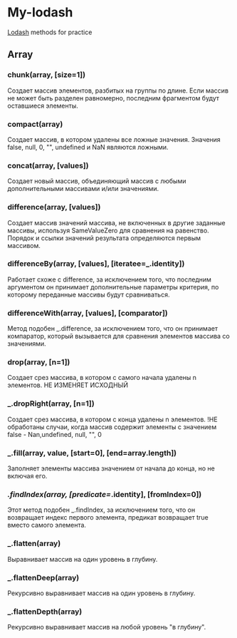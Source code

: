 # My-lodash
[Lodash](https://lodash.com/docs/4.17.15) methods for practice

## Array
### chunk(array, [size=1])
Создает массив элементов, разбитых на группы по длине. Если массив не может быть разделен равномерно, последним фрагментом будут оставшиеся элементы.

### compact(array)
Создает массив, в котором удалены все ложные значения. Значения false, null, 0, "", undefined и NaN являются ложными.

### concat(array, [values])
Создает новый массив, объединяющий массив с любыми дополнительными массивами и/или значениями.

### difference(array, [values])
Создает массив значений массива, не включенных в другие заданные массивы, используя SameValueZero для сравнения на равенство. Порядок и ссылки значений результата определяются первым массивом.

### differenceBy(array, [values], [iteratee=_.identity])
Работает схоже с difference, за исключением того, что последним аргументом он принимает дополнительные параметры критерия, по которому переданные массивы будут сравниваться.

### differenceWith(array, [values], [comparator])
Метод подобен _.difference, за исключением того, что он принимает компаратор, который вызывается для сравнения элементов массива со значениями.

### drop(array, [n=1]) 
Создает срез массива, в котором с самого начала удалены n элементов. НЕ ИЗМЕНЯЕТ ИСХОДНЫЙ

### _.dropRight(array, [n=1])
Создает срез массива, в котором с конца удалены n элементов. !НЕ обработаны  случаи, когда массив содержит элементы с значением  false - Nan,undefined, null, "", 0

### _.fill(array, value, [start=0], [end=array.length])
Заполняет элементы массива значением от начала до конца, но не включая его.

### _.findIndex(array, [predicate=_.identity], [fromIndex=0])
Этот метод подобен _.findIndex, за исключением того, что он возвращает индекс первого элемента, предикат возвращает true вместо самого элемента.

### _.flatten(array)
Выравнивает массив на один уровень в глубину.

### _.flattenDeep(array)
Рекурсивно выравнивает массив на один уровень в глубину.

### _.flattenDepth(array)
Рекурсивно выравнивает массив на любой уровень "в глубину".
